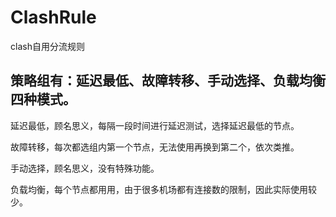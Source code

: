 # ClashRule
clash自用分流规则

## 策略组有：延迟最低、故障转移、手动选择、负载均衡 四种模式。

延迟最低，顾名思义，每隔一段时间进行延迟测试，选择延迟最低的节点。

故障转移，每次都选组内第一个节点，无法使用再换到第二个，依次类推。

手动选择，顾名思义，没有特殊功能。

负载均衡，每个节点都用用，由于很多机场都有连接数的限制，因此实际使用较少。
